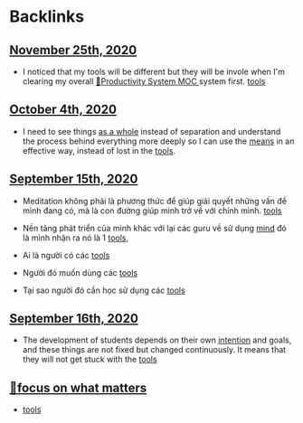 
# Backlinks
## [November 25th, 2020](<November 25th, 2020.md>)
- I noticed that my tools will be different but they will be invole when I'm clearing my overall [🧭Productivity System MOC ](<🧭Productivity System MOC .md>) system first. [tools](<tools.md>)

## [October 4th, 2020](<October 4th, 2020.md>)
- I need to see things [as a whole](<as a whole.md>) instead of separation and understand the process behind everything more deeply so I can use the [means](<means.md>) in an effective way, instead of lost in the [tools](<tools.md>).

## [September 15th, 2020](<September 15th, 2020.md>)
- Meditation không phải là phương thức để giúp giải quyết những vấn đề mình đang có, mà là con đường giúp mình trở về với chính mình. [tools](<tools.md>)

- Nền tảng phát triển của mình khác với lại các guru về sử dụng [mind](<mind.md>) đó là mình nhận ra nó là 1 [tools](<tools.md>),

- Ai là người có các [tools](<tools.md>)

- Người đó muốn dùng các [tools](<tools.md>)

- Tại sao người đó cần học sử dụng các [tools](<tools.md>)

## [September 16th, 2020](<September 16th, 2020.md>)
- The development of students depends on their own [intention](<intention.md>) and goals, and these things are not fixed but changed continuously. It means that they will not get stuck with the [tools](<tools.md>)

## [🌱focus on what matters](<🌱focus on what matters.md>)
- [tools](<tools.md>)

